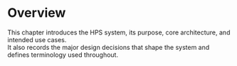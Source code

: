 # Overview

This chapter introduces the HPS system, its purpose, core architecture, and intended use cases.  
It also records the major design decisions that shape the system and defines terminology used throughout.
